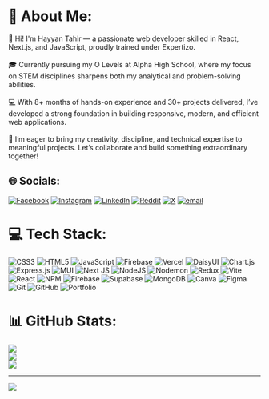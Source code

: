 # 💫 About Me:

👋 Hi! I'm Hayyan Tahir — a passionate web developer skilled in React, Next.js, and JavaScript, proudly trained under Expertizo.<br><br>🎓 Currently pursuing my O Levels at Alpha High School, where my focus on STEM disciplines sharpens both my analytical and problem-solving abilities.<br><br>💻 With 8+ months of hands-on experience and 30+ projects delivered, I’ve developed a strong foundation in building responsive, modern, and efficient web applications.<br><br>🚀 I’m eager to bring my creativity, discipline, and technical expertise to meaningful projects. Let’s collaborate and build something extraordinary together!

## 🌐 Socials:

[![Facebook](https://img.shields.io/badge/Facebook-%231877F2.svg?logo=Facebook&logoColor=white)](https://facebook.com/hayyan.tahir.75) [![Instagram](https://img.shields.io/badge/Instagram-%23E4405F.svg?logo=Instagram&logoColor=white)](https://instagram.com/hayyantahirr) [![LinkedIn](https://img.shields.io/badge/LinkedIn-%230077B5.svg?logo=linkedin&logoColor=white)](https://linkedin.com/in/hayyantahirr) [![Reddit](https://img.shields.io/badge/Reddit-%23FF4500.svg?logo=Reddit&logoColor=white)](https://reddit.com/user/hayyantahirr) [![X](https://img.shields.io/badge/X-black.svg?logo=X&logoColor=white)](https://x.com/hayyantahirr) [![email](https://img.shields.io/badge/Email-D14836?logo=gmail&logoColor=white)](mailto:hayyantahirr@gmail.com)

# 💻 Tech Stack:

![CSS3](https://img.shields.io/badge/css3-%231572B6.svg?style=for-the-badge&logo=css3&logoColor=white) ![HTML5](https://img.shields.io/badge/html5-%23E34F26.svg?style=for-the-badge&logo=html5&logoColor=white) ![JavaScript](https://img.shields.io/badge/javascript-%23323330.svg?style=for-the-badge&logo=javascript&logoColor=%23F7DF1E) ![Firebase](https://img.shields.io/badge/firebase-%23039BE5.svg?style=for-the-badge&logo=firebase) ![Vercel](https://img.shields.io/badge/vercel-%23000000.svg?style=for-the-badge&logo=vercel&logoColor=white) ![DaisyUI](https://img.shields.io/badge/daisyui-5A0EF8?style=for-the-badge&logo=daisyui&logoColor=white) ![Chart.js](https://img.shields.io/badge/chart.js-F5788D.svg?style=for-the-badge&logo=chart.js&logoColor=white) ![Express.js](https://img.shields.io/badge/express.js-%23404d59.svg?style=for-the-badge&logo=express&logoColor=%2361DAFB) ![MUI](https://img.shields.io/badge/MUI-%230081CB.svg?style=for-the-badge&logo=mui&logoColor=white) ![Next JS](https://img.shields.io/badge/Next-black?style=for-the-badge&logo=next.js&logoColor=white) ![NodeJS](https://img.shields.io/badge/node.js-6DA55F?style=for-the-badge&logo=node.js&logoColor=white) ![Nodemon](https://img.shields.io/badge/NODEMON-%23323330.svg?style=for-the-badge&logo=nodemon&logoColor=%BBDEAD) ![Redux](https://img.shields.io/badge/redux-%23593d88.svg?style=for-the-badge&logo=redux&logoColor=white) ![Vite](https://img.shields.io/badge/vite-%23646CFF.svg?style=for-the-badge&logo=vite&logoColor=white) ![React](https://img.shields.io/badge/react-%2320232a.svg?style=for-the-badge&logo=react&logoColor=%2361DAFB) ![NPM](https://img.shields.io/badge/NPM-%23CB3837.svg?style=for-the-badge&logo=npm&logoColor=white) ![Firebase](https://img.shields.io/badge/firebase-a08021?style=for-the-badge&logo=firebase&logoColor=ffcd34) ![Supabase](https://img.shields.io/badge/Supabase-3ECF8E?style=for-the-badge&logo=supabase&logoColor=white) ![MongoDB](https://img.shields.io/badge/MongoDB-%234ea94b.svg?style=for-the-badge&logo=mongodb&logoColor=white) ![Canva](https://img.shields.io/badge/Canva-%2300C4CC.svg?style=for-the-badge&logo=Canva&logoColor=white) ![Figma](https://img.shields.io/badge/figma-%23F24E1E.svg?style=for-the-badge&logo=figma&logoColor=white) ![Git](https://img.shields.io/badge/git-%23F05033.svg?style=for-the-badge&logo=git&logoColor=white) ![GitHub](https://img.shields.io/badge/github-%23121011.svg?style=for-the-badge&logo=github&logoColor=white) ![Portfolio](https://img.shields.io/badge/Portfolio-%23000000.svg?style=for-the-badge&logo=firefox&logoColor=#FF7139)

# 📊 GitHub Stats:

![](https://github-readme-stats.vercel.app/api?username=hayyantahirr&theme=dark&hide_border=false&include_all_commits=false&count_private=false)<br/>
![](https://nirzak-streak-stats.vercel.app/?user=hayyantahirr&theme=dark&hide_border=false)<br/>
![](https://github-readme-stats.vercel.app/api/top-langs/?username=hayyantahirr&theme=dark&hide_border=false&include_all_commits=false&count_private=false&layout=compact)

---

[![](https://visitcount.itsvg.in/api?id=hayyantahirr&icon=0&color=0)](https://visitcount.itsvg.in)

<!-- Proudly created with GPRM ( https://gprm.itsvg.in ) -->
